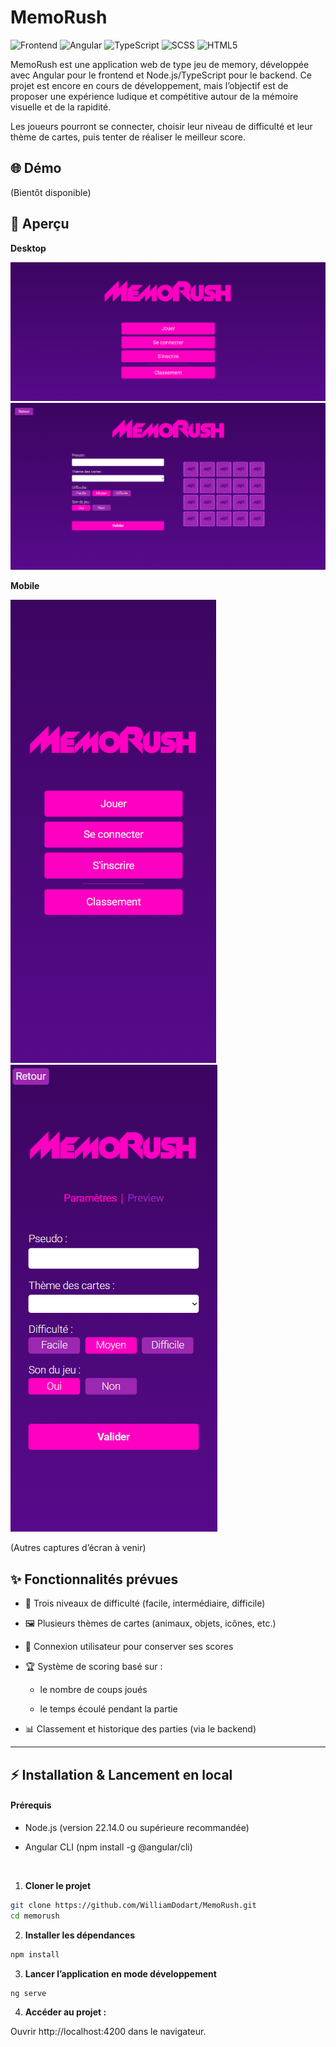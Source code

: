 # MemoRush

![Frontend](https://img.shields.io/badge/-Frontend-007ACC?style=flat&logo=webcomponents&logoColor=white) ![Angular](https://img.shields.io/badge/-Angular-DD0031?style=flat&logo=angular&logoColor=white) ![TypeScript](https://img.shields.io/badge/-TypeScript-3178C6?style=flat&logo=typescript&logoColor=white) ![SCSS](https://img.shields.io/badge/-SCSS-CC6699?style=flat&logo=sass&logoColor=white) ![HTML5](https://img.shields.io/badge/-HTML5-E34F26?style=flat&logo=html5&logoColor=white)


MemoRush est une application web de type jeu de memory, développée avec Angular pour le frontend et Node.js/TypeScript pour le backend.
Ce projet est encore en cours de développement, mais l’objectif est de proposer une expérience ludique et compétitive autour de la mémoire visuelle et de la rapidité.

Les joueurs pourront se connecter, choisir leur niveau de difficulté et leur thème de cartes, puis tenter de réaliser le meilleur score.

## 🌐 Démo

(Bientôt disponible)


## 📸 Aperçu
**Desktop**

![Accueil](./public/screenshots/desktop/homepage_desktop.png)
![Settings](./public/screenshots/desktop/settings_desktop.png)

**Mobile**

![Accueil](./public/screenshots/mobile/homepage_mobile.png)
![Settings](./public/screenshots/mobile/settings_mobile.png)

(Autres captures d’écran à venir)


## ✨ Fonctionnalités prévues

- 🎯 Trois niveaux de difficulté (facile, intermédiaire, difficile)

- 🖼️ Plusieurs thèmes de cartes (animaux, objets, icônes, etc.)

- 👤 Connexion utilisateur pour conserver ses scores

- 🏆 Système de scoring basé sur : 
    - le nombre de coups joués

    - le temps écoulé pendant la partie

- 📊 Classement et historique des parties (via le backend)

---
## ⚡ Installation & Lancement en local
#### Prérequis

- Node.js (version 22.14.0 ou supérieure recommandée)

- Angular CLI (npm install -g @angular/cli)

<br>

1. **Cloner le projet**  
```bash
git clone https://github.com/WilliamDodart/MemoRush.git
cd memorush
```

2. **Installer les dépendances**
```bash
npm install
``` 


3. **Lancer l’application en mode développement**
```bash
ng serve
``` 


4. **Accéder au projet :**

Ouvrir http://localhost:4200 dans le navigateur.
